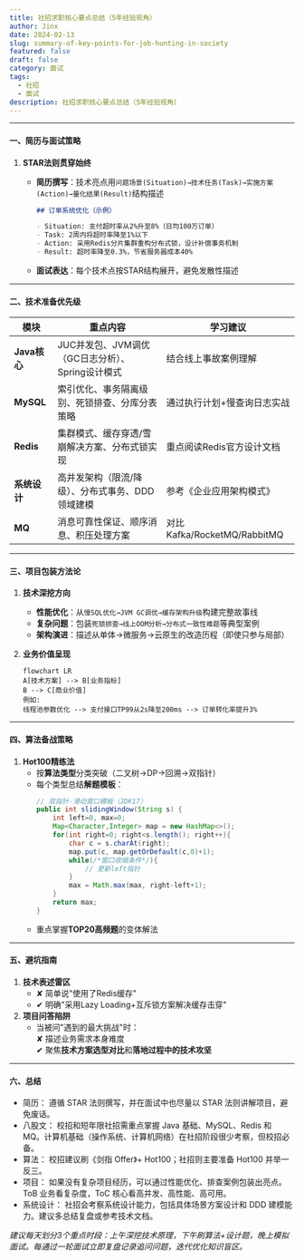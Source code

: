 ```yaml
---
title: 社招求职核心要点总结（5年经验视角）
author: Jinx
date: 2024-02-13
slug: summary-of-key-points-for-job-hunting-in-society
featured: false
draft: false
category: 面试
tags:
  - 社招
  - 面试
description: 社招求职核心要点总结（5年经验视角）
---
```


---

#### **一、简历与面试策略**

1. **STAR法则贯穿始终**

   - **简历撰写**：技术亮点用`问题场景(Situation)→技术任务(Task)→实施方案(Action)→量化结果(Result)`结构描述

     ```markdown
     ## 订单系统优化（示例）

     - Situation: 支付超时率从2%升至8%（日均100万订单）
     - Task: 2周内将超时率降至1%以下
     - Action: 采用Redis分片集群重构分布式锁，设计补偿事务机制
     - Result: 超时率降至0.3%，节省服务器成本40%
     ```

   - **面试表达**：每个技术点按STAR结构展开，避免发散性描述

---

#### **二、技术准备优先级**

| 模块         | 重点内容                                         | 学习建议                    |
| ------------ | ------------------------------------------------ | --------------------------- |
| **Java核心** | JUC并发包、JVM调优（GC日志分析）、Spring设计模式 | 结合线上事故案例理解        |
| **MySQL**    | 索引优化、事务隔离级别、死锁排查、分库分表策略   | 通过执行计划+慢查询日志实战 |
| **Redis**    | 集群模式、缓存穿透/雪崩解决方案、分布式锁实现    | 重点阅读Redis官方设计文档   |
| **系统设计** | 高并发架构（限流/降级）、分布式事务、DDD领域建模 | 参考《企业应用架构模式》    |
| **MQ**       | 消息可靠性保证、顺序消息、积压处理方案           | 对比Kafka/RocketMQ/RabbitMQ |

---

#### **三、项目包装方法论**

1. **技术深挖方向**

   - **性能优化**：从`慢SQL优化→JVM GC调优→缓存架构升级`构建完整故事线
   - **复杂问题**：包装`死锁排查→线上OOM分析→分布式一致性难题`等典型案例
   - **架构演进**：描述从单体→微服务→云原生的改造历程（即使只参与局部）

2. **业务价值呈现**
   ```mermaid
   flowchart LR
   A[技术方案] --> B[业务指标]
   B --> C[商业价值]
   例如:
   线程池参数优化 --> 支付接口TP99从2s降至200ms --> 订单转化率提升3%
   ```

---

#### 四、算法备战策略

1. **Hot100精练法**
   - 按**算法类型**分类突破（二叉树→DP→回溯→双指针）
   - 每个类型总结**解题模板**：
     ```java
     // 双指针-滑动窗口模板（JDK17）
     public int slidingWindow(String s) {
         int left=0, max=0;
         Map<Character,Integer> map = new HashMap<>();
         for(int right=0; right<s.length(); right++){
             char c = s.charAt(right);
             map.put(c, map.getOrDefault(c,0)+1);
             while(/*窗口收缩条件*/){
                 // 更新left指针
             }
             max = Math.max(max, right-left+1);
         }
         return max;
     }
     ```
   - 重点掌握**TOP20高频题**的变体解法

---

#### 五、避坑指南

1. **技术表述雷区**
   - ✘ 简单说"使用了Redis缓存"
   - ✔ 明确"采用Lazy Loading+互斥锁方案解决缓存击穿"
2. **项目问答陷阱**
   - 当被问"遇到的最大挑战"时：  
     ✘ 描述业务需求本身难度  
     ✔ 聚焦**技术方案选型对比**和**落地过程中的技术攻坚**

---

#### 六、总结

- 简历： 遵循 STAR 法则撰写，并在面试中也尽量以 STAR 法则讲解项目，避免废话。
- 八股文： 校招和短年限社招需重点掌握 Java 基础、MySQL、Redis 和 MQ。计算机基础（操作系统、计算机网络）在社招阶段很少考察，但校招必备。
- 算法： 校招建议刷《剑指 Offer》+ Hot100；社招则主要准备 Hot100 并举一反三。
- 项目： 如果没有复杂项目经历，可以通过性能优化、排查案例包装出亮点。ToB 业务看复杂度，ToC 核心看高并发、高性能、高可用。
- 系统设计： 社招会考察系统设计能力，包括具体场景方案设计和 DDD 建模能力。建议多总结复盘或参考技术文档。

_建议每天划分3个重点时段：上午深挖技术原理，下午刷算法+设计题，晚上模拟面试。每通过一轮面试立即复盘记录追问问题，迭代优化知识盲区。_
